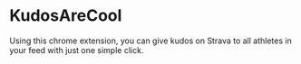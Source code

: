 # KudosAreCool
Using this chrome extension, you can give kudos on Strava to all athletes in your feed with just one simple click.

